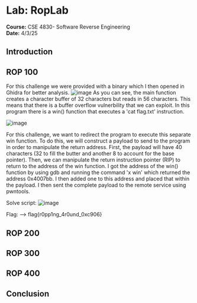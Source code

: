 # Lab: RopLab
**Course:** CSE 4830- Software Reverse Engineering  
**Date:** 4/3/25


## Introduction


## ROP 100
For this challenge we were provided with a binary which I then opened in Ghidra for better analysis.
![image](https://github.com/user-attachments/assets/25784551-33a8-4c8f-a07d-75117cf21fb1)
As you can see, the main function creates a character buffer of 32 characters but reads in 56 characters. This means that there is a buffer overflow vulnerbility that we can exploit. In this program there is a win() function that executes a 'cat flag.txt' instruction.

![image](https://github.com/user-attachments/assets/328f0b2f-7830-4ed2-b842-d366506c3903)

For this challenge, we want to redirect the program to execute this separate win function. To do this, we will construct a payload to send to the program in order to manipulate the return address. First, the payload will have 40 characters (32 to fill the butter and another 8 to account for the base pointer). Then, we can manipulate the return instruction pointer (RIP) to return to the address of the win function. I got the address of the win() function by using gdb and running the command 'x win' which returned the address 0x4007bb. I then added one to this address and placed that within the payload. I then sent the complete payload to the remote service using pwntools.

Solve script:
![image](https://github.com/user-attachments/assets/c7b364c1-a3ad-470a-942c-7349fd4e715a)


Flag: --> flag{r0pp1ng_4r0und_0xc906}

## ROP 200





## ROP 300


## ROP 400



## Conclusion
